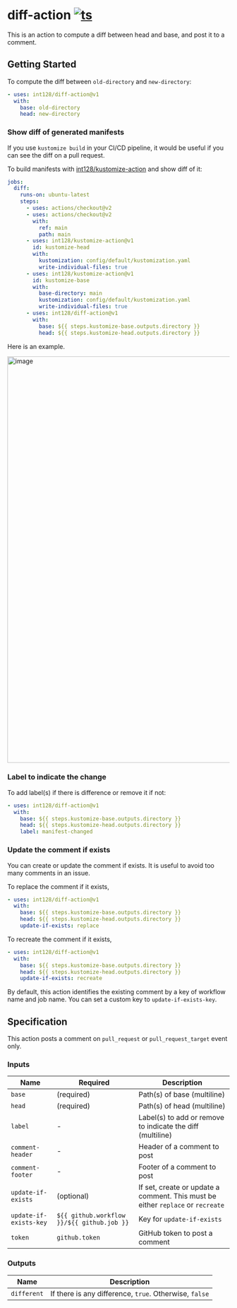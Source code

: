 # diff-action [![ts](https://github.com/int128/diff-action/actions/workflows/ts.yaml/badge.svg)](https://github.com/int128/diff-action/actions/workflows/ts.yaml)

This is an action to compute a diff between head and base, and post it to a comment.

## Getting Started

To compute the diff between `old-directory` and `new-directory`:

```yaml
- uses: int128/diff-action@v1
  with:
    base: old-directory
    head: new-directory
```

### Show diff of generated manifests

If you use `kustomize build` in your CI/CD pipeline, it would be useful if you can see the diff on a pull request.

To build manifests with [int128/kustomize-action](https://github.com/int128/kustomize-action) and show diff of it:

```yaml
jobs:
  diff:
    runs-on: ubuntu-latest
    steps:
      - uses: actions/checkout@v2
      - uses: actions/checkout@v2
        with:
          ref: main
          path: main
      - uses: int128/kustomize-action@v1
        id: kustomize-head
        with:
          kustomization: config/default/kustomization.yaml
          write-individual-files: true
      - uses: int128/kustomize-action@v1
        id: kustomize-base
        with:
          base-directory: main
          kustomization: config/default/kustomization.yaml
          write-individual-files: true
      - uses: int128/diff-action@v1
        with:
          base: ${{ steps.kustomize-base.outputs.directory }}
          head: ${{ steps.kustomize-head.outputs.directory }}
```

Here is an example.

<img width="920" alt="image" src="https://user-images.githubusercontent.com/321266/169690472-a74d764d-3567-4d5b-adc4-e8efc9dd4d6c.png">

### Label to indicate the change

To add label(s) if there is difference or remove it if not:

```yaml
- uses: int128/diff-action@v1
  with:
    base: ${{ steps.kustomize-base.outputs.directory }}
    head: ${{ steps.kustomize-head.outputs.directory }}
    label: manifest-changed
```

### Update the comment if exists

You can create or update the comment if exists.
It is useful to avoid too many comments in an issue.

To replace the comment if it exists,

```yaml
- uses: int128/diff-action@v1
  with:
    base: ${{ steps.kustomize-base.outputs.directory }}
    head: ${{ steps.kustomize-head.outputs.directory }}
    update-if-exists: replace
```

To recreate the comment if it exists,

```yaml
- uses: int128/diff-action@v1
  with:
    base: ${{ steps.kustomize-base.outputs.directory }}
    head: ${{ steps.kustomize-head.outputs.directory }}
    update-if-exists: recreate
```

By default, this action identifies the existing comment by a key of workflow name and job name.
You can set a custom key to `update-if-exists-key`.

## Specification

This action posts a comment on `pull_request` or `pull_request_target` event only.

### Inputs

| Name                   | Required                                   | Description                                                                     |
| ---------------------- | ------------------------------------------ | ------------------------------------------------------------------------------- |
| `base`                 | (required)                                 | Path(s) of base (multiline)                                                     |
| `head`                 | (required)                                 | Path(s) of head (multiline)                                                     |
| `label`                | -                                          | Label(s) to add or remove to indicate the diff (multiline)                      |
| `comment-header`       | -                                          | Header of a comment to post                                                     |
| `comment-footer`       | -                                          | Footer of a comment to post                                                     |
| `update-if-exists`     | (optional)                                 | If set, create or update a comment. This must be either `replace` or `recreate` |
| `update-if-exists-key` | `${{ github.workflow }}/${{ github.job }}` | Key for `update-if-exists`                                                      |
| `token`                | `github.token`                             | GitHub token to post a comment                                                  |

### Outputs

| Name        | Description                                            |
| ----------- | ------------------------------------------------------ |
| `different` | If there is any difference, `true`. Otherwise, `false` |
